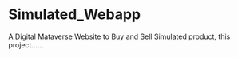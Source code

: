 # Simulated_Webapp
A Digital Mataverse Website to Buy and Sell Simulated product, this project......
